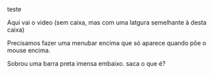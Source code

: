 teste

Aqui vai o video (sem caixa, mas com uma latgura semelhante à desta caixa)

Precisamos fazer uma menubar encima que só aparece quando põe o mouse encima.

Sobrou uma barra preta imensa embaixo. saca o que é?